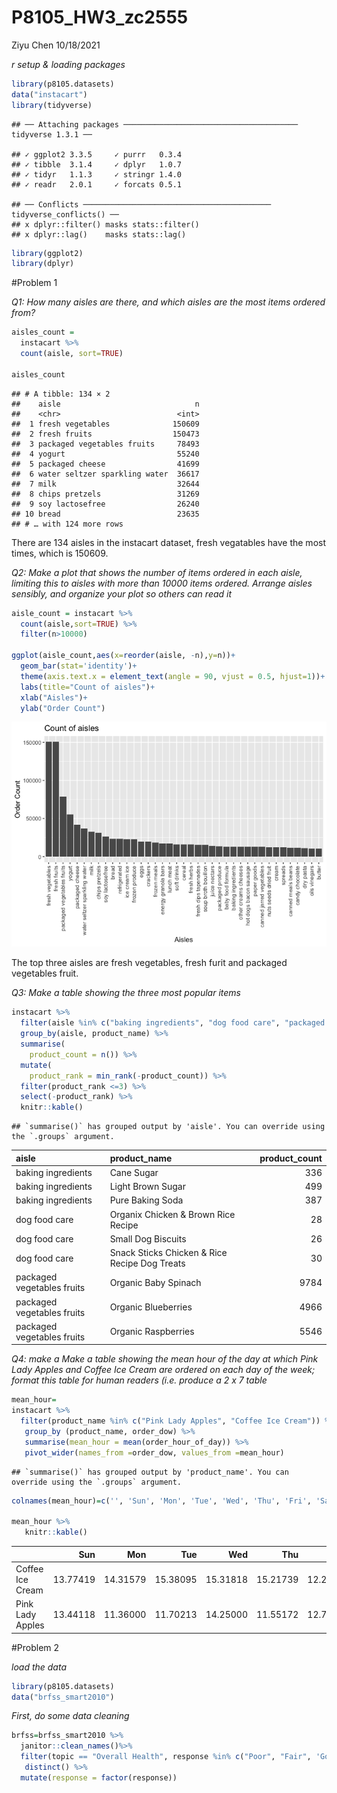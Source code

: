 P8105\_HW3\_zc2555
================
Ziyu Chen
10/18/2021

*r setup & loading packages*

``` r
library(p8105.datasets)
data("instacart")
library(tidyverse)
```

    ## ── Attaching packages ─────────────────────────────────────── tidyverse 1.3.1 ──

    ## ✓ ggplot2 3.3.5     ✓ purrr   0.3.4
    ## ✓ tibble  3.1.4     ✓ dplyr   1.0.7
    ## ✓ tidyr   1.1.3     ✓ stringr 1.4.0
    ## ✓ readr   2.0.1     ✓ forcats 0.5.1

    ## ── Conflicts ────────────────────────────────────────── tidyverse_conflicts() ──
    ## x dplyr::filter() masks stats::filter()
    ## x dplyr::lag()    masks stats::lag()

``` r
library(ggplot2)
library(dplyr)
```

\#Problem 1

*Q1: How many aisles are there, and which aisles are the most items
ordered from?*

``` r
aisles_count =
  instacart %>%
  count(aisle, sort=TRUE)

aisles_count
```

    ## # A tibble: 134 × 2
    ##    aisle                              n
    ##    <chr>                          <int>
    ##  1 fresh vegetables              150609
    ##  2 fresh fruits                  150473
    ##  3 packaged vegetables fruits     78493
    ##  4 yogurt                         55240
    ##  5 packaged cheese                41699
    ##  6 water seltzer sparkling water  36617
    ##  7 milk                           32644
    ##  8 chips pretzels                 31269
    ##  9 soy lactosefree                26240
    ## 10 bread                          23635
    ## # … with 124 more rows

There are 134 aisles in the instacart dataset, fresh vegatables have the
most times, which is 150609.

*Q2: Make a plot that shows the number of items ordered in each aisle,
limiting this to aisles with more than 10000 items ordered. Arrange
aisles sensibly, and organize your plot so others can read it*

``` r
aisle_count = instacart %>%
  count(aisle,sort=TRUE) %>%
  filter(n>10000)

ggplot(aisle_count,aes(x=reorder(aisle, -n),y=n))+
  geom_bar(stat='identity')+
  theme(axis.text.x = element_text(angle = 90, vjust = 0.5, hjust=1))+
  labs(title="Count of aisles")+
  xlab("Aisles")+
  ylab("Order Count")
```

![](P8105_HW3_zc2555_files/figure-gfm/unnamed-chunk-3-1.png)<!-- -->

The top three aisles are fresh vegetables, fresh furit and packaged
vegetables fruit.

*Q3: Make a table showing the three most popular items*

``` r
instacart %>%
  filter(aisle %in% c("baking ingredients", "dog food care", "packaged vegetables fruits")) %>%
  group_by(aisle, product_name) %>%
  summarise(
    product_count = n()) %>%
  mutate(
    product_rank = min_rank(-product_count)) %>%
  filter(product_rank <=3) %>%
  select(-product_rank) %>%
  knitr::kable()
```

    ## `summarise()` has grouped output by 'aisle'. You can override using the `.groups` argument.

| aisle                      | product\_name                                 | product\_count |
|:---------------------------|:----------------------------------------------|---------------:|
| baking ingredients         | Cane Sugar                                    |            336 |
| baking ingredients         | Light Brown Sugar                             |            499 |
| baking ingredients         | Pure Baking Soda                              |            387 |
| dog food care              | Organix Chicken & Brown Rice Recipe           |             28 |
| dog food care              | Small Dog Biscuits                            |             26 |
| dog food care              | Snack Sticks Chicken & Rice Recipe Dog Treats |             30 |
| packaged vegetables fruits | Organic Baby Spinach                          |           9784 |
| packaged vegetables fruits | Organic Blueberries                           |           4966 |
| packaged vegetables fruits | Organic Raspberries                           |           5546 |

*Q4: make a Make a table showing the mean hour of the day at which Pink
Lady Apples and Coffee Ice Cream are ordered on each day of the week;
format this table for human readers (i.e. produce a 2 x 7 table*

``` r
mean_hour=
instacart %>%
  filter(product_name %in% c("Pink Lady Apples", "Coffee Ice Cream")) %>%
   group_by (product_name, order_dow) %>%
   summarise(mean_hour = mean(order_hour_of_day)) %>%
   pivot_wider(names_from =order_dow, values_from =mean_hour) 
```

    ## `summarise()` has grouped output by 'product_name'. You can override using the `.groups` argument.

``` r
colnames(mean_hour)=c('', 'Sun', 'Mon', 'Tue', 'Wed', 'Thu', 'Fri', 'Sat')

mean_hour %>%
   knitr::kable()
```

|                  |      Sun |      Mon |      Tue |      Wed |      Thu |      Fri |      Sat |
|:-----------------|---------:|---------:|---------:|---------:|---------:|---------:|---------:|
| Coffee Ice Cream | 13.77419 | 14.31579 | 15.38095 | 15.31818 | 15.21739 | 12.26316 | 13.83333 |
| Pink Lady Apples | 13.44118 | 11.36000 | 11.70213 | 14.25000 | 11.55172 | 12.78431 | 11.93750 |

\#Problem 2

*load the data*

``` r
library(p8105.datasets)
data("brfss_smart2010")
```

*First, do some data cleaning*

``` r
brfss=brfss_smart2010 %>%
  janitor::clean_names()%>%
  filter(topic == "Overall Health", response %in% c("Poor", "Fair", 'Good', 'Very good',"Excellent")) %>%  #focus on overall health topic 
   distinct() %>% 
  mutate(response = factor(response))
```
